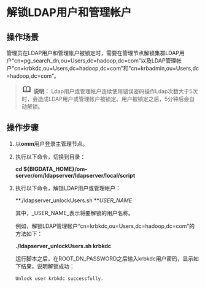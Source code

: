 # 解锁LDAP用户和管理帐户<a name="admin_guide_000245"></a>

## 操作场景<a name="section25915775"></a>

管理员在LDAP用户和管理帐户被锁定时，需要在管理节点解锁集群LDAP用户“cn=pg\_search\_dn,ou=Users,dc=hadoop,dc=com”以及LDAP管理帐户“cn=krbkdc,ou=Users,dc=hadoop,dc=com”和“cn=krbadmin,ou=Users,dc=hadoop,dc=com”。

>![](public_sys-resources/icon-note.gif) **说明：** 
>Ldap用户或管理帐户连续使用错误密码操作Ldap次数大于5次时，会造成LDAP用户或管理帐户被锁定。用户被锁定之后，5分钟后会自动解锁。

## 操作步骤<a name="section13187182422311"></a>

1.  以**omm**用户登录主管理节点。
2.  执行以下命令，切换到目录：

    **cd $\{BIGDATA\_HOME\}/om-server/om/ldapserver/ldapserver/local/script**

3.  执行以下命令，解锁LDAP用户或管理帐户：

    **./ldapserver\_unlockUsers.sh **_USER\_NAME_

    其中，_USER\_NAME_表示将要解锁的用户名称。

    例如，解锁LDAP管理帐户“cn=krbkdc,ou=Users,dc=hadoop,dc=com”的方法如下：

    **./ldapserver\_unlockUsers.sh krbkdc**

    运行脚本之后，在ROOT\_DN\_PASSWORD之后输入krbkdc用户密码，显示如下结果，说明解锁成功：

    ```
    Unlock user krbkdc successfully.
    ```


